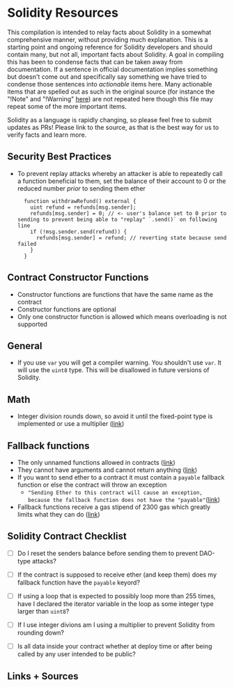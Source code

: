 # Solidity Resources

This compilation is intended to relay facts about Solidity in a somewhat comprehensive manner, without providing much explanation.  This is a starting point and ongoing reference for Solidity developers and should contain many, but not all, important facts about Solidity.  A goal in compiling this has been to condense facts that can be taken away from documentation.  If a sentence in official documentation implies something but doesn't come out and specifically say something we have tried to condense those sentences into _actionable_ items here.  Many actionable items that are spelled out as such in the original source (for instance the "!Note" and "!Warning" [here](http://idorecall.com/blog/about/)) are not repeated here though this file may repeat some of the more important items. 

Solidity as a language is rapidly changing, so please feel free to submit updates as PRs!  Please link to the source, as that is the best way for us to verify facts and learn more.



## Security Best Practices

- To prevent replay attacks whereby an attacker is able to repeatedly call a function beneficial to them, set the balance of their account to 0 or the reduced number _prior_ to sending them ether
        
        
        function withdrawRefund() external {
          uint refund = refunds[msg.sender];
          refunds[msg.sender] = 0; // <- user's balance set to 0 prior to sending to prevent being able to "replay" `.send()` on following line
          if (!msg.sender.send(refund)) {
            refunds[msg.sender] = refund; // reverting state because send failed
          }
        }

## Contract Constructor Functions

- Constructor functions are functions that have the same name as the contract
- Constructor functions are optional
- Only one constructor function is allowed which means overloading is not supported


## General

 - If you use `var` you will get a compiler warning.  You shouldn't use `var`.  It will use the `uint8` type.  This will be disallowed in future versions of Solidity.


## Math

- Integer division rounds down, so avoid it until the fixed-point type is implemented or use a multiplier ([link](https://github.com/ConsenSys/smart-contract-best-practices#beware-rounding-with-integer-division))


## Fallback functions

- The only unnamed functions allowed in contracts ([link](http://solidity.readthedocs.io/en/latest/contracts.html#fallback-function))
- They cannot have arguments and cannot return anything ([link](http://solidity.readthedocs.io/en/latest/contracts.html#fallback-function))
- If you want to send ether to a contract it must contain a `payable` fallback function or else the contract will throw an exception
  - `"Sending Ether to this contract will cause an exception, because the fallback function does not have the "payable"`([link](http://solidity.readthedocs.io/en/develop/contracts.html#fallback-function))
- Fallback functions receive a gas stipend of 2300 gas which greatly limits what they can do ([link](http://solidity.readthedocs.io/en/latest/contracts.html#fallback-function))


## Solidity Contract Checklist

- [ ] Do I reset the senders balance before sending them to prevent DAO-type attacks? 
- [ ] If the contract is supposed to receive ether (and keep them) does my fallback function have the `payable` keyord?
- [ ] If using a loop that is expected to possibly loop more than 255 times, have I declared the iterator variable in the loop as some integer type larger than `uint8`?
- [ ] If I use integer divions am I using a multiplier to prevent Solidity from rounding down?
- [ ] Is all data inside your contract whether at deploy time or after being called by any user intended to be public?


## Links + Sources



